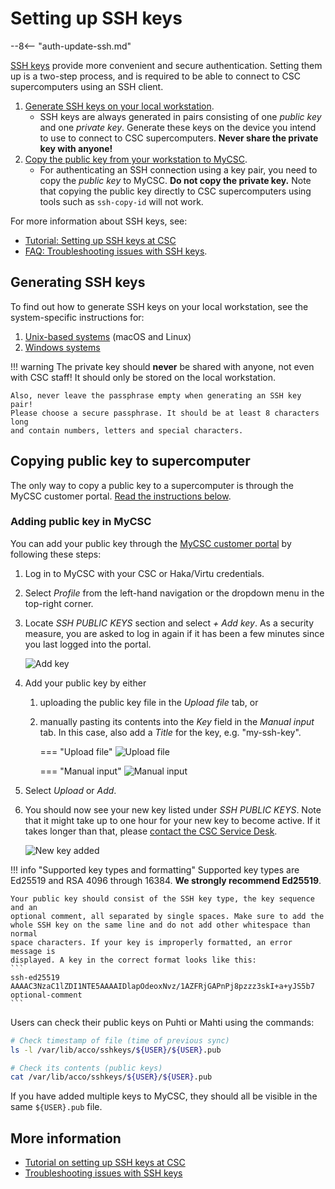 # Setting up SSH keys

--8<-- "auth-update-ssh.md"

[SSH keys](https://www.ssh.com/academy/ssh-keys) provide more convenient and
secure authentication. Setting them up is a two-step process, and is required
to be able to connect to CSC supercomputers using an SSH client.

1. [Generate SSH keys on your local workstation](#generating-ssh-keys).
    - SSH keys are always generated in pairs consisting of one _public key_ and
      one _private key_. Generate these keys on the device you intend to use to
      connect to CSC supercomputers. **Never share the private key with
      anyone!**
2. [Copy the public key from your workstation to MyCSC](#copying-public-key-to-supercomputer).
    - For authenticating an SSH connection using a key pair, you need to copy
      the _public key_ to MyCSC. **Do not copy the private key.** Note that
      copying the public key directly to CSC supercomputers using tools such as
      `ssh-copy-id` will not work.

For more information about SSH keys, see:

- [Tutorial: Setting up SSH keys at CSC](https://csc-training.github.io/csc-env-eff/hands-on/connecting/ssh-keys.html)
- [FAQ: Troubleshooting issues with SSH keys](../../support/faq/ssh-keys-not-working.md).

## Generating SSH keys

To find out how to generate SSH keys on your local workstation, see the
system-specific instructions for:

1. [Unix-based systems](ssh-unix.md) (macOS and Linux)
2. [Windows systems](ssh-windows.md)

!!! warning
    The private key should **never** be shared with anyone, not even with CSC
    staff! It should only be stored on the local workstation.

    Also, never leave the passphrase empty when generating an SSH key pair!
    Please choose a secure passphrase. It should be at least 8 characters long
    and contain numbers, letters and special characters.

## Copying public key to supercomputer

The only way to copy a public key to a supercomputer is through the MyCSC
customer portal.
[Read the instructions below](ssh-keys.md#adding-public-key-in-mycsc).

### Adding public key in MyCSC

You can add your public key through the
[MyCSC customer portal](https://my.csc.fi) by following these steps:

1. Log in to MyCSC with your CSC or Haka/Virtu credentials.
2. Select _Profile_ from the left-hand navigation or the dropdown menu in the
   top-right corner.
3. Locate _SSH PUBLIC KEYS_ section and select _+ Add key_. As a security
   measure, you are asked to log in again if it has been a few minutes since
   you last logged into the portal.

    ![Add key](https://a3s.fi/docs-files/ssh-no-keys.png 'Add key')

4. Add your public key by either
    1. uploading the public key file in the _Upload file_ tab, or
    2. manually pasting its contents into the _Key_ field in the _Manual input_
       tab. In this case, also add a _Title_ for the key, e.g. "my-ssh-key".

        === "Upload file"
            ![Upload file](https://a3s.fi/docs-files/ssh-upload-file.png 'Upload file')

        === "Manual input"
            ![Manual input](https://a3s.fi/docs-files/ssh-manual-input.png 'Manual input')

5. Select _Upload_ or _Add_.
6. You should now see your new key listed under _SSH PUBLIC KEYS_. Note that
   it might take up to one hour for your new key to become active. If it takes
   longer than that, please
   [contact the CSC Service Desk](../../support/contact.md).

    ![New key added](https://a3s.fi/docs-files/ssh-key-added.png 'New key added')

!!! info "Supported key types and formatting"
    Supported key types are Ed25519 and RSA 4096 through 16384. **We strongly
    recommend Ed25519**.

    Your public key should consist of the SSH key type, the key sequence and an
    optional comment, all separated by single spaces. Make sure to add the
    whole SSH key on the same line and do not add other whitespace than normal
    space characters. If your key is improperly formatted, an error message is
    displayed. A key in the correct format looks like this:
    ```
    ssh-ed25519 AAAAC3NzaC1lZDI1NTE5AAAAIDlapOdeoxNvz/1AZFRjGAPnPj8pzzz3skI+a+yJS5b7 optional-comment
    ```

Users can check their public keys on Puhti or Mahti using the commands:

```bash
# Check timestamp of file (time of previous sync)
ls -l /var/lib/acco/sshkeys/${USER}/${USER}.pub

# Check its contents (public keys)
cat /var/lib/acco/sshkeys/${USER}/${USER}.pub
```

If you have added multiple keys to MyCSC, they should all be visible in the
same `${USER}.pub` file.

## More information

- [Tutorial on setting up SSH keys at CSC](https://csc-training.github.io/csc-env-eff/hands-on/connecting/ssh-keys.html)
- [Troubleshooting issues with SSH keys](../../support/faq/ssh-keys-not-working.md)
